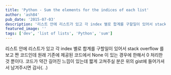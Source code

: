 ```yaml
---
title: 'Python - Sum the elements for the indices of each list'
author: 'ash84'
pub_date: '2015-07-03'
description: '리스트 안에 리스트가 있고 각 index 별로 합계를 구할일이 있어서 stack overflow 를 보고 짠 코드인데 원래 기존에 제공된 코드에서 None 이 있는 경우에 한해서 0 처리한것 뿐이다. 코드가 약간 길어진 느낌이 있는데 짧게 고쳐주실 분은 위의 gist에 들어가셔서 남겨주시면 감사(. .)'
featured_image: ''
tags: ['dev', 'list of lists', 'Python', 'sum']
---
```



<script src="https://gist.github.com/AhnSeongHyun/9a80dfde0b95d18625d8.js"></script>

리스트 안에 리스트가 있고 각 index 별로 합계를 구할일이 있어서 stack overflow 를 보고 짠 코드인데 원래 기존에 제공된 코드에서 None 이 있는 경우에 한해서 0 처리한것 뿐이다. 코드가 약간 길어진 느낌이 있는데 짧게 고쳐주실 분은 위의 gist에 들어가셔서 남겨주시면 감사(. .)



